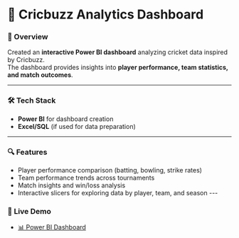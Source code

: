# 🏏 Cricbuzz Analytics Dashboard

### 📌 Overview
Created an **interactive Power BI dashboard** analyzing cricket data inspired by Cricbuzz.  
The dashboard provides insights into **player performance, team statistics, and match outcomes**.

---

### 🛠 Tech Stack
- **Power BI** for dashboard creation  
- **Excel/SQL** (if used for data preparation)  

---

### 🔍 Features
- Player performance comparison (batting, bowling, strike rates)  
- Team performance trends across tournaments  
- Match insights and win/loss analysis  
- Interactive slicers for exploring data by player, team, and season  ---

### 🚀 Live Demo
- [📊 Power BI Dashboard](https://app.powerbi.com/view?r=eyJrIjoiNGY3MTI2YjMtZDBiMi00NmVkLThhYzUtMmU0YTQ0YjNiZjJkIiwidCI6ImM2OWZmZTY1LTY3ZDUtNGE1OC05MDA4LTBkMDljMDRkYmU2OCJ9)  

